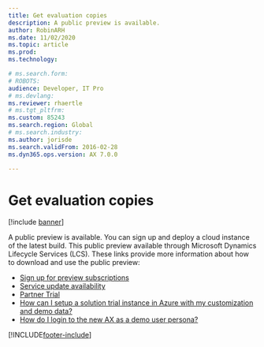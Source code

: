 ```yaml
---
title: Get evaluation copies
description: A public preview is available. 
author: RobinARH
ms.date: 11/02/2020
ms.topic: article
ms.prod: 
ms.technology: 

# ms.search.form: 
# ROBOTS: 
audience: Developer, IT Pro
# ms.devlang: 
ms.reviewer: rhaertle
# ms.tgt_pltfrm: 
ms.custom: 85243
ms.search.region: Global
# ms.search.industry: 
ms.author: jorisde
ms.search.validFrom: 2016-02-28
ms.dyn365.ops.version: AX 7.0.0

---
```


# Get evaluation copies

[!include [banner](../includes/banner.md)]

A public preview is available. You can sign up and deploy a cloud instance of the latest build. This public preview available through Microsoft Dynamics Lifecycle Services (LCS). These links provide more information about how to download and use the public preview:

- [Sign up for preview subscriptions](sign-up-preview-subscription.md)
- [Service update availability](../../fin-ops/get-started/public-preview-releases.md)
- [Partner Trial](https://businesscenter.mbs.microsoft.com/#contentdetail/Microsoft_Dynamics_AX_Public_Preview)
- [How can I setup a solution trial instance in Azure with my customization and demo data?](https://blogs.msdn.microsoft.com/lcs/2016/03/03/how-can-i-setup-a-dynamics-ax-solution-trial-instance-in-azure-with-my-customization-and-demo-data/)
- [How do I login to the new AX as a demo user persona?](https://blogs.msdn.microsoft.com/lcs/2016/03/17/how-do-i-login-to-the-new-ax-as-a-demo-user-persona/)






[!INCLUDE[footer-include](../../../includes/footer-banner.md)]
